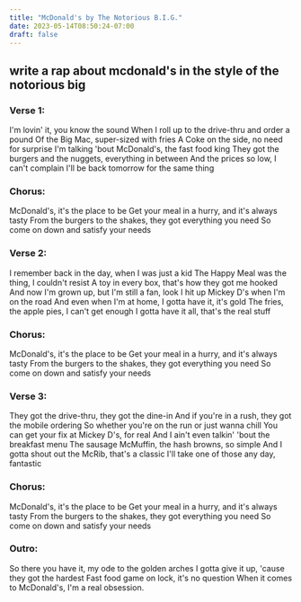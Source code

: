 ```yaml
---
title: "McDonald's by The Notorious B.I.G."
date: 2023-05-14T08:50:24-07:00
draft: false
---
```


## write a rap about mcdonald's in the style of the notorious big

### Verse 1:
I'm lovin' it, you know the sound
When I roll up to the drive-thru and order a pound
Of the Big Mac, super-sized with fries
A Coke on the side, no need for surprise
I'm talking 'bout McDonald's, the fast food king
They got the burgers and the nuggets, everything in between
And the prices so low, I can't complain
I'll be back tomorrow for the same thing

### Chorus:
McDonald's, it's the place to be
Get your meal in a hurry, and it's always tasty
From the burgers to the shakes, they got everything you need
So come on down and satisfy your needs

### Verse 2:
I remember back in the day, when I was just a kid
The Happy Meal was the thing, I couldn't resist
A toy in every box, that's how they got me hooked
And now I'm grown up, but I'm still a fan, look
I hit up Mickey D's when I'm on the road
And even when I'm at home, I gotta have it, it's gold
The fries, the apple pies, I can't get enough
I gotta have it all, that's the real stuff

### Chorus:
McDonald's, it's the place to be
Get your meal in a hurry, and it's always tasty
From the burgers to the shakes, they got everything you need
So come on down and satisfy your needs

### Verse 3:
They got the drive-thru, they got the dine-in
And if you're in a rush, they got the mobile ordering
So whether you're on the run or just wanna chill
You can get your fix at Mickey D's, for real
And I ain't even talkin' 'bout the breakfast menu
The sausage McMuffin, the hash browns, so simple
And I gotta shout out the McRib, that's a classic
I'll take one of those any day, fantastic

### Chorus:
McDonald's, it's the place to be
Get your meal in a hurry, and it's always tasty
From the burgers to the shakes, they got everything you need
So come on down and satisfy your needs

### Outro:
So there you have it, my ode to the golden arches
I gotta give it up, 'cause they got the hardest
Fast food game on lock, it's no question
When it comes to McDonald's, I'm a real obsession.